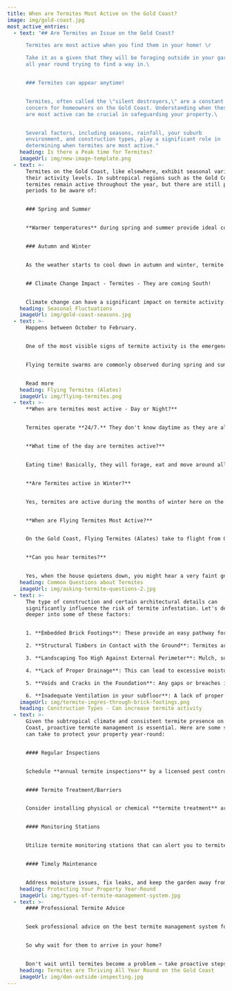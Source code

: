 ```yaml
---
title: When are Termites Most Active on the Gold Coast?
image: img/gold-coast.jpg
most_active_entries:
  - text: "## Are Termites an Issue on the Gold Coast?

      Termites are most active when you find them in your home! \r

      Take it as a given that they will be foraging outside in your garden
      all year round trying to find a way in.\ 


      ### Termites can appear anytime!


      Termites, often called the \"silent destroyers,\" are a constant
      concern for homeowners on the Gold Coast. Understanding when these pests
      are most active can be crucial in safeguarding your property.\ 


      Several factors, including seasons, rainfall, your suburb
      environment, and construction types, play a significant role in
      determining when termites are most active."
    heading: Is there a Peak time for Termites?
    imageUrl: img/new-image-template.png
  - text: >-
      Termites on the Gold Coast, like elsewhere, exhibit seasonal variations in
      their activity levels. In subtropical regions such as the Gold Coast,
      termites remain active throughout the year, but there are still peak
      periods to be aware of:


      ### Spring and Summer


      **Warmer temperatures** during spring and summer provide ideal conditions for termite colonies to thrive. The increased heat and humidity is a trigger for the Queen to produce more eggs and to encourage the worker termites to forage more actively for food.


      ### Autumn and Winter


      As the weather starts to cool down in autumn and winter, termite activity decreases. However, this does not mean termites go dormant. They continue to feed and maintain their colonies, albeit at a slower pace. It's crucial to remember that in the Gold Coast's milder climate, termites remain a year-round concern.


      ## Climate Change Impact - Termites - They are coming South!


      Climate change can have a significant impact on termite activity. Rising temperatures and shifting weather patterns may extend the active seasons for termites on the Gold Coast. Warmer winters may result in termites remaining active year-round, posing an increased threat to homes and structures.
    heading: Seasonal Fluctuations
    imageUrl: img/gold-coast-seasons.jpg
  - text: >-
      Happens between October to February.


      One of the most visible signs of termite activity is the emergence of **flying termites** or Alates. These winged termites are reproductive members of the colony, and their primary purpose is to establish new termite nests. 


      Flying termite swarms are commonly observed during spring and summer evenings, especially after rain showers. If you see a termite swarm around your property, it's a clear indication of nearby termite activity.


      Read more
    heading: Flying Termites (Alates)
    imageUrl: img/flying-termites.png
  - text: >-
      **When are termites most active - Day or Night?**


      Termites operate **24/7.** They don't know daytime as they are always in their subterranean tunnels and are blind!


      **What time of the day are termites active?**


      Eating time! Basically, they will forage, eat and move around all hours of the day. But you might hear them more at night when the house is quiet. 


      **Are Termites active in Winter?**


      Yes, termites are active during the months of winter here on the Gold Coast. But they are **less** active than in the warmer and more humid months of summer.


      **When are Flying Termites Most Active?**


      On the Gold Coast, Flying Termites (Alates) take to flight from October to March. Read more below.


      **Can you hear termites?**


      Yes, when the house quietens down, you might hear a very faint gnawing noise as their cutting jaws chew the timber. Or you might hear a 'tapping' noise emanate from the wall when you disturb them
    heading: Common Questions about Termites
    imageUrl: img/asking-termite-questions-2.jpg
  - text: >-
      The type of construction and certain architectural details can
      significantly influence the risk of termite infestation. Let's delve a bit
      deeper into some of these factors:


      1. **Embedded Brick Footings**: These provide an easy pathway for termites. Bricks are porous, and they can retain moisture. This makes them a conducive environment for termites. When these bricks are in contact with the soil, subterranean termites can travel through the weep holes or gaps in the mortar and reach the structural wood parts of a home without detection.

      2. **Structural Timbers in Contact with the Ground**: Termites are subterranean by nature, meaning they live underground. When timber, which is a primary food source for them, is in direct contact with the soil (like a wooden post or stump), it provides a direct highway for the termites to reach their food without having to expose themselves. This is especially risky when the timber is untreated or not protected by a termite barrier system.

      3. **Landscaping Too High Against External Perimeter**: Mulch, soil, or garden beds that are placed too high against the home can provide concealed access for termites. This landscaping can also trap moisture against the foundation of the home, making the environment even more conducive for termites.

      4. **Lack of Proper Drainage**: This can lead to excessive moisture near the foundation of the home. Termites are attracted to moisture, so areas with poor drainage can be fuel stations for termite activity.

      5. **Voids and Cracks in the Foundation**: Any gaps or breaches in the foundation or slab of a home can provide an entry point for termites. This is particularly the case for slab-on-ground constructions where small gaps or cracks can go unnoticed. Check your weepholes regularly. 

      6. **Inadequate Ventilation in your subfloor**: A lack of proper ventilation can lead to moisture build-up, which can be inviting to termites. Especially in crawl spaces or basements, proper ventilation can help reduce the risk.
    imageUrl: img/termite-ingres-through-brick-footings.png
    heading: Construction Types - Can increase termite activity
  - text: >-
      Given the subtropical climate and consistent termite presence on the Gold
      Coast, proactive termite management is essential. Here are some steps you
      can take to protect your property year-round:


      #### Regular Inspections


      Schedule **annual termite inspections** by a licensed pest control professional. Regular inspections help detect termite activity early, allowing for timely intervention.


      #### Termite Treatment/Barriers


      Consider installing physical or chemical **termite treatment** around your property. These treatments can deter termites from gaining concealed entry into your home.


      #### Monitoring Stations


      Utilize termite monitoring stations that can alert you to termite activity. These stations are strategically placed around your property to detect termite presence.


      #### Timely Maintenance


      Address moisture issues, fix leaks, and keep the garden away from the perimeter. Moisture attracts termites, so keeping your property dry is crucial.
    heading: Protecting Your Property Year-Round
    imageUrl: img/types-of-termite-management-system.jpg
  - text: >-
      #### Professional Termite Advice


      Seek professional advice on the best termite management system for your home. At Conquer Termites, we have experienced pest control specialists who provide tailored recommendations for your specific needs.


      So why wait for them to arrive in your home?


      Don't wait until termites become a problem – take proactive steps to safeguard your home against these silent destroyers - Call Conquer Termites now.
    heading: Termites are Thriving All Year Round on the Gold Coast
    imageUrl: img/dan-outside-inspecting.jpg
---
```

